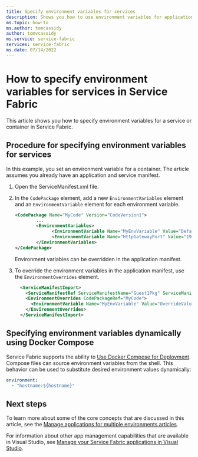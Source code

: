 ```yaml
---
title: Specify environment variables for services
description: Shows you how to use environment variables for applications in Service Fabric
ms.topic: how-to
ms.author: tomcassidy
author: tomvcassidy
ms.service: service-fabric
services: service-fabric
ms.date: 07/14/2022
---
```


# How to specify environment variables for services in Service Fabric

This article shows you how to specify environment variables for a service or container in Service Fabric.

## Procedure for specifying environment variables for services

In this example, you set an environment variable for a container. The article assumes you already have an application and service manifest.

1. Open the ServiceManifest.xml file.
2. In the `CodePackage` element, add a new `EnvironmentVariables` element and an `EnvironmentVariable` element for each environment variable.

    ```xml
    <CodePackage Name="MyCode" Version="CodeVersion1">
            ...
            <EnvironmentVariables>
                  <EnvironmentVariable Name="MyEnvVariable" Value="DefaultValue"/>
                  <EnvironmentVariable Name="HttpGatewayPort" Value="19080"/>
            </EnvironmentVariables>
    </CodePackage>
    ```

   Environment variables can be overridden in the application manifest.

3. To override the environment variables in the application manifest, use the `EnvironmentOverrides` element.

    ```xml
      <ServiceManifestImport>
        <ServiceManifestRef ServiceManifestName="Guest1Pkg" ServiceManifestVersion="1.0.0" />
        <EnvironmentOverrides CodePackageRef="MyCode">
          <EnvironmentVariable Name="MyEnvVariable" Value="OverrideValue"/>
        </EnvironmentOverrides>
      </ServiceManifestImport>
    ```

## Specifying environment variables dynamically using Docker Compose

Service Fabric supports the ability to [Use Docker Compose for Deployment](service-fabric-docker-compose.md#supported-compose-directives). Compose files can source environment variables from the shell. This behavior can be used to substitute desired environment values dynamically:

```yml
environment:
  - "hostname:${hostname}"
```

## Next steps
To learn more about some of the core concepts that are discussed in this article, see the [Manage applications for multiple environments articles](service-fabric-manage-multiple-environment-app-configuration.md).

For information about other app management capabilities that are available in Visual Studio, see [Manage your Service Fabric applications in Visual Studio](service-fabric-manage-application-in-visual-studio.md).
